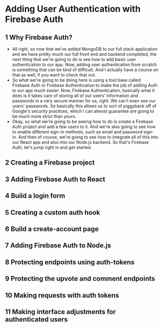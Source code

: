 # Adding User Authentication with Firebase Auth

## 1 Why Firebase Auth?

- All right, so now that we've added MongoDB to our full stack application and we have pretty much our full front end and backend completed, the next thing that we're going to do is see how to add basic user authentication to our app. Now, adding user authentication from scratch is something that can be kind of difficult. And I actually have a course on that as well, if you want to check that out.
- So what we're going to be doing here is using a tool base called Firebase Auth or Firebase Authentication to make the job of adding Auth to our app much easier. Now, Firebase Authentication, basically what it does is it takes care of storing all of our users' information and passwords in a very secure manner for us, right. We can't even see our users' passwords. So basically this allows us to sort of piggyback off of Google's security practices, which I can almost guarantee are going to be much more strict than yours.
- Okay, so what we're going to be seeing how to do is create a Firebase Auth project and add a few users to it. And we're also going to see how to enable different sign-in methods, such as email and password sign-in. And then of course, we're going to see how to integrate all of this into our React app and also into our Node.js backend. So that's Firebase Auth, let's jump right in and get started.

## 2 Creating a Firebase project

## 3 Adding Firebase Auth to React

## 4 Build a login form

## 5 Creating a custom auth hook

## 6 Build a create-account page

## 7 Adding Firebase Auth to Node.js

## 8 Protecting endpoints using auth-tokens

## 9 Protecting the upvote and comment endpoints

## 10 Making requests with auth tokens

## 11 Making interface adjustments for authenticated users
